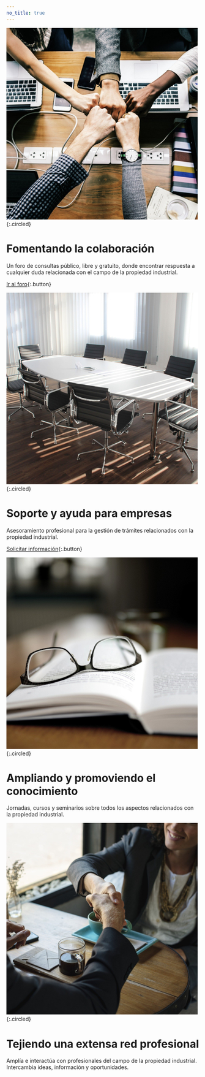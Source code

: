 ```yaml
---
no_title: true
---
```


<style>
    #backgroundImage {
        background-image: url('assets/img/background_3.jpg');
    }

    h2 {
        margin-top: 3em;
    }

    #content,
    #content p {
        text-align: center;
    }

    #content img {
        max-width: 40%;
    }

    #content img.circled {
        margin-top: 3em;
    }

    @media screen and (max-width: 570px) {
        #content img {
            max-width: 80%;
        }
    }
</style>




![](assets/img/forum.jpg){:.circled}

# Fomentando la colaboración

Un foro de consultas público, libre y gratuito, donde encontrar respuesta a cualquier duda relacionada con el campo de la propiedad industrial.

[Ir al foro](foro){:.button}




![](assets/img/enterprise.jpg){:.circled}

# Soporte y ayuda para empresas

Asesoramiento profesional para la gestión de trámites relacionados con la propiedad industrial.

[Solicitar información](contacto){:.button}



![](assets/img/knowledge.jpg){:.circled}

# Ampliando y promoviendo el conocimiento

Jornadas, cursos y seminarios sobre todos los aspectos relacionados con la propiedad industrial.




![](assets/img/handshake.jpg){:.circled}

# Tejiendo una extensa red profesional

Amplía e interactúa con profesionales del campo de la propiedad industrial. Intercambia ideas, información y oportunidades.

